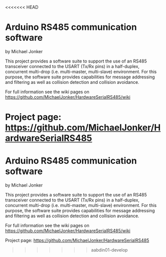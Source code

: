 <<<<<<< HEAD
# Arduino RS485 communication software

by Michael Jonker

[//]: # (This README.md file is written in github flavoured markdown. This file is visualized best by opening the project page on https://github.com/MichaelJonker/HardwareSerialRS485 .)

[//]: # (for embedding comments in Markdown, see http://stackoverflow.com/questions/4823468/store-comments-in-markdown-syntax)
[//]: # (https://github.com/adam-p/markdown-here/wiki/Markdown-Cheatsheet)
[//]: # (https://help.github.com/articles/github-flavored-markdown/)

This project provides a software suite to support the use of an RS485 transceiver connected to the USART (Tx/Rx pins) in a half-duplex, concurrent multi-drop (i.e. multi-master, multi-slave) environment. For this purpose, the software suite provides capabilities for message addressing and filtering as well as collision detection and collision avoidance.


For full information see the wiki pages on https://github.com/MichaelJonker/HardwareSerialRS485/wiki

Project page: https://github.com/MichaelJonker/HardwareSerialRS485
=======
# Arduino RS485 communication software

by Michael Jonker

[//]: # (This README.md file is written in github flavoured markdown. This file is visualized best by opening the project page on https://github.com/MichaelJonker/HardwareSerialRS485 .)

[//]: # (for embedding comments in Markdown, see http://stackoverflow.com/questions/4823468/store-comments-in-markdown-syntax)
[//]: # (https://github.com/adam-p/markdown-here/wiki/Markdown-Cheatsheet)
[//]: # (https://help.github.com/articles/github-flavored-markdown/)

This project provides a software suite to support the use of an RS485 transceiver connected to the USART (Tx/Rx pins) in a half-duplex, concurrent multi-drop (i.e. multi-master, multi-slave) environment. For this purpose, the software suite provides capabilities for message addressing and filtering as well as collision detection and collision avoidance.


For full information see the wiki pages on https://github.com/MichaelJonker/HardwareSerialRS485/wiki

Project page: https://github.com/MichaelJonker/HardwareSerialRS485
>>>>>>> aabdin01-develop
